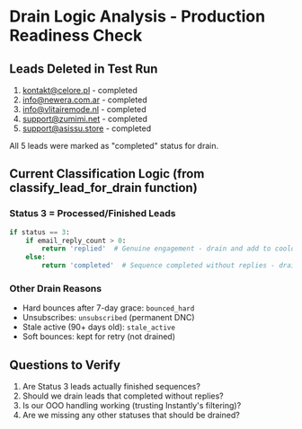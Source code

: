 # Drain Logic Analysis - Production Readiness Check

## Leads Deleted in Test Run
1. kontakt@celore.pl - completed
2. info@newera.com.ar - completed  
3. info@vlitairemode.nl - completed
4. support@zumimi.net - completed
5. support@asissu.store - completed

All 5 leads were marked as "completed" status for drain.

## Current Classification Logic (from classify_lead_for_drain function)

### Status 3 = Processed/Finished Leads
```python
if status == 3:
    if email_reply_count > 0:
        return 'replied'  # Genuine engagement - drain and add to cooldown
    else:
        return 'completed'  # Sequence completed without replies - drain and add to cooldown
```

### Other Drain Reasons
- Hard bounces after 7-day grace: `bounced_hard`
- Unsubscribes: `unsubscribed` (permanent DNC)
- Stale active (90+ days old): `stale_active`
- Soft bounces: kept for retry (not drained)

## Questions to Verify
1. Are Status 3 leads actually finished sequences?
2. Should we drain leads that completed without replies?
3. Is our OOO handling working (trusting Instantly's filtering)?
4. Are we missing any other statuses that should be drained?